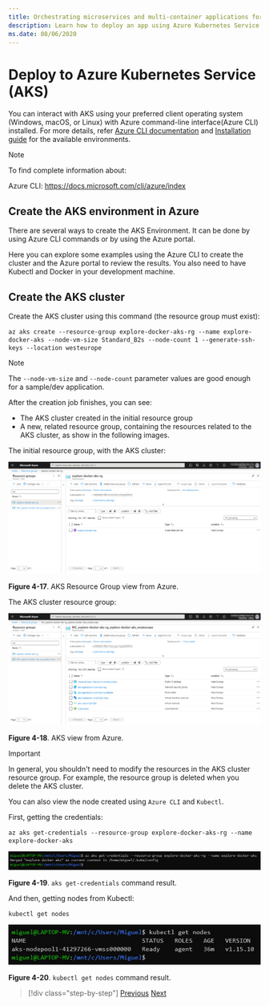 ```yaml
---
title: Orchestrating microservices and multi-container applications for high scalability and availability
description: Learn how to deploy an app using Azure Kubernetes Service.
ms.date: 08/06/2020
---
```


# Deploy to Azure Kubernetes Service (AKS)

You can interact with AKS using your preferred client operating system (Windows, macOS, or Linux) with Azure command-line interface(Azure CLI) installed. For more details, refer [Azure CLI documentation](https://docs.microsoft.com/cli/azure/?view=azure-cli-latest) and [Installation guide](https://docs.microsoft.com/cli/azure/install-azure-cli?view=azure-cli-latest) for the available environments.

> [!NOTE]
> To find complete information about:
>
> Azure CLI: <https://docs.microsoft.com/cli/azure/index>

## Create the AKS environment in Azure

There are several ways to create the AKS Environment. It can be done by using Azure CLI commands or by using the Azure portal.

Here you can explore some examples using the Azure CLI to create the cluster and the Azure portal to review the results. You also need to have Kubectl and Docker in your development machine.

## Create the AKS cluster

Create the AKS cluster using this command (the resource group must exist):

```console
az aks create --resource-group explore-docker-aks-rg --name explore-docker-aks --node-vm-size Standard_B2s --node-count 1 --generate-ssh-keys --location westeurope
```

> [!NOTE]
> The `--node-vm-size` and `--node-count` parameter values are good enough for a sample/dev application.

After the creation job finishes, you can see:

- The AKS cluster created in the initial resource group
- A new, related resource group, containing the resources related to the AKS cluster, as show in the following images.

The initial resource group, with the AKS cluster:

![Browser view of an AKS resource group.](media/deploy-azure-kubernetes-service/aks-cluster-view.png)

**Figure 4-17**. AKS Resource Group view from Azure.

The AKS cluster resource group:

![Browser view of the Azure AKS resource group.](media/deploy-azure-kubernetes-service/aks-resource-group-view.png)

**Figure 4-18**. AKS view from Azure.

> [!IMPORTANT]
> In general, you shouldn't need to modify the resources in the AKS cluster resource group. For example, the resource group is deleted when you delete the AKS cluster.

You can also view the node created using `Azure CLI` and `Kubectl`.

First, getting the credentials:

```console
az aks get-credentials --resource-group explore-docker-aks-rg --name explore-docker-aks
```

![Console output from the above command: Merged "explore-docker-aks" as current context in /home/miguel/.kube/config.](media/deploy-azure-kubernetes-service/get-credentials-command-result.png)

**Figure 4-19**. `aks get-credentials` command result.

And then, getting nodes from Kubectl:

```console
kubectl get nodes
```

![Console output from the above command: List of nodes with status, age (time running), and version](media/deploy-azure-kubernetes-service/kubectl-get-nodes-command-result.png)

**Figure 4-20**. `kubectl get nodes` command result.

> [!div class="step-by-step"]
> [Previous](orchestrate-high-scalability-availability.md)
> [Next](docker-apps-development-environment.md)
